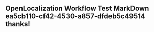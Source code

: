 <properties
ms.topic="hero-topic"
ms.test1="hero-topic"
ms.test2="test"/>


## OpenLocalization Workflow Test MarkDown ea5cb110-cf42-4530-a857-dfdeb5c49514 thanks!



<!--HONumber=Jul16_HO4-->


